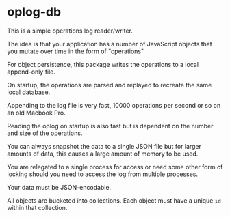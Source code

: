 # oplog-db

This is a simple operations log reader/writer.

The idea is that your application has a number of JavaScript objects
that you mutate over time in the form of "operations".

For object persistence, this package writes the operations to a local
append-only file.

On startup, the operations are parsed and replayed to recreate the
same local database.

Appending to the log file is very fast, 10000 operations per second or so
on an old Macbook Pro.

Reading the oplog on startup is also fast but is dependent on the number
and size of the operations.

You can always snapshot the data to a single JSON file but for larger
amounts of data, this causes a large amount of memory to be used.

You are relegated to a single process for access or need some other
form of locking should you need to access the log from multiple processes.

Your data must be JSON-encodable.

All objects are bucketed into collections.  Each object must have a unique `id`
within that collection.

